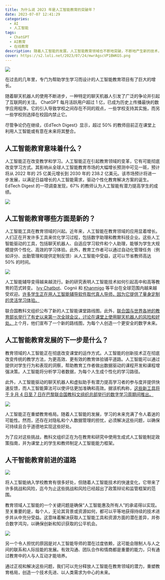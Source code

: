 ```yaml
---
title: 为什么说 2023 年是人工智能教育的突破年？
date: 2023-07-07 12:41:29
categories:
  - AI
  - 人工智能
tags:
  - ChatGPT
  - AI教育
  - 在线教育
description: 随着人工智能的发展，人工智能教育领域也不断地突破，不断地产生新的技术，本文将阐述人工智能教育的未来发展道路。
cover: https://s2.loli.net/2023/07/24/mwrAgscVP1BWKGS.png
---
```


![](https://s2.loli.net/2023/07/24/rU2ysZqT8tkjenF.png)

在过去的几年里，专门为帮助学生学习而设计的人工智能教育项目有了巨大的增长。

随着聊天机器人的使用不断进步，一种特定的聊天机器人引发了广泛的争论并引起了互联网的关注。 ChatGPT 每月活跃用户超过 1 亿，已成为历史上传播最快的数字应用程序。它的引入导致学校之间存在不同的观点，一些学校支持其实施，而另一些学校则选择在校园内禁止它。

尽管争论仍在继续，《EdTech Digest》显示，超过 50% 的教师目前正在课堂上利用人工智能或有意在未来将其整合。

## 人工智能教育意味着什么？

人工智能正在改变教学和学习。人工智能正在引起教育领域的变革，它有可能彻底改变学习方式。其影响从全球人工智能教育市场的大幅增长预测中可见一斑，预计将从 2022 年的 25 亿美元增长到 2030 年的 238.2 亿美元。该市场预计将进一步发展，以满足日益增长的人工智能需求，驱动个性化教育解决方案的诞生。 EdTech Digest 的一项调查发现，67% 的教师认为人工智能有潜力提高学生的成绩。

![](https://s2.loli.net/2023/07/24/VW5Qi3mOGMX6DIp.png)

## 人工智能教育哪些方面是新的？

人工智能工具在教育领域的兴起。近年来，人工智能在教育领域的应用显着增长。人们正在开发许多工具来优化学习过程，包括数字助理和教育科技企业。这些人工智能驱动的工具，包括聊天机器人、自适应学习软件和个人助理，能够为学生大规模提供个性化、高效的学习体验。此外，教育工作者可以通过自动化管理任务（例如评分、出勤管理和提供定制反馈）从人工智能中受益，这可以节省教师高达 50% 的时间。

![](https://s2.loli.net/2023/07/25/Q5COozXLdxkWHVK.png)

人工智能辅导变得越来越流行。新的研究表明人工智能技术如何引起高中和高等教育的范式转变。 [Ivy Chatbot](https://ivy.ai/)、Cognii 和 [Khanmigo](https://www.khanacademy.org/khan-labs) 等平台在全球范围内越来越受欢迎。[许多学生正在用人工智能辅导软件取代真人导师，因为它提供了量身定制的灵活学习体验。](https://www.intelligent.com/new-survey-finds-students-are-replacing-human-tutors-with-chatgpt/)

联合国教科文组织公布了新的人工智能课堂路线图。此外，[联合国与世界各地的教育部长举行了有史以来第一次全球会议，讨论在课堂上使用聊天机器人的风险和好处。](https://news.un.org/en/story/2023/05/1137117)上个月，他们宣布了一个新的路线图，为每个人创造一个更安全的数字未来。

## 人工智能教育发展的下一步是什么？

教育领域的人工智能正在彻底改变课堂的运作方式。人工智能的创新技术正在彻底改变传统的教学方法，为更高效、更有效的教育体验铺平道路。人工智能可以通过提供对学生行为和表现的洞察，帮助教育工作者做出数据驱动的课程开发和课程增强决策。人工智能将分析学习者数据，为每个人生成个性化的学习路径。

此外，人工智能驱动的聊天机器人和虚拟助手有潜力提高学习者的参与度并提供快速反馈，而人工智能算法可以使评估更加准确和高效。据该机构称，[这些新工具将于 9 月 4 日至 7 日在巴黎联合国教科文组织总部举行的数字学习周期间推出。](https://news.un.org/en/story/2023/05/1137117)

![](https://s2.loli.net/2023/07/25/Fb2AyzpPXSHgjJl.png)

人工智能正在重塑教育格局。随着人工智能的发展，学习的未来充满了令人着迷的可能性。然而，还存在对隐私和个人数据管理的担忧，必须解决这些问题，以确保可持续且合乎道德地实现这些好处。

为了应对这些挑战，教科文组织正在为在教育和研究中使用生成式人工智能制定政策指南，并为课堂上的学生和教师制定人工智能能力框架。

## 人干智能教育前进的道路

![](https://s2.loli.net/2023/07/25/GNCFsBTxwqfQ4LS.png)

将人工智能纳入学校教育有很多好处，但随着人工智能技术的快速变化，它带来了许多挑战和风险，迄今为止这些挑战和风险已经超出了政策辩论和监管框架的范围。

教育领域人工智能的一个关键问题是确保“人工智能惠及所有人”的承诺得以实现。至关重要的是，每个人，无论其背景或资源如何，都可以平等地获得持续的技术进步并从中充分受益。这意味着解决获取人工智能工具和资源方面的潜在差异，并弥合数字鸿沟，以确保创新和知识获取的公平机会。

![](https://s2.loli.net/2023/07/25/AmnTPUWRZ6fy92b.png)

另一个令人担忧的原因是对人工智能导师的潜在过度依赖，这可能会限制人与人之间的联系和人际技能的发展。有效沟通、团队合作和情商都是重要的能力，只有通过教育中的人与人互动才能培养。

通过正视和解决这些问题，我们可以充分释放人工智能在教育领域的潜力，重塑教育格局，创造一个技术先进、以人类需求为中心的未来。
